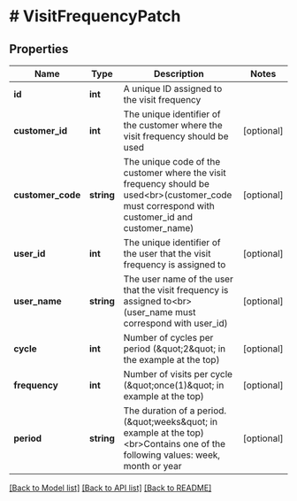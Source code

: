 # # VisitFrequencyPatch

## Properties

Name | Type | Description | Notes
------------ | ------------- | ------------- | -------------
**id** | **int** | A unique ID assigned to the visit frequency |
**customer_id** | **int** | The unique identifier of the customer where the visit frequency should be used | [optional]
**customer_code** | **string** | The unique code of the customer where the visit frequency should be used&lt;br&gt;(customer_code must correspond with customer_id and customer_name) | [optional]
**user_id** | **int** | The unique identifier of the user that the visit frequency is assigned to | [optional]
**user_name** | **string** | The user name of the user that the visit frequency is assigned to&lt;br&gt;(user_name must correspond with user_id) | [optional]
**cycle** | **int** | Number of cycles per period (\&quot;2\&quot; in the example at the top) | [optional]
**frequency** | **int** | Number of visits per cycle (\&quot;once(1)\&quot; in example at the top) | [optional]
**period** | **string** | The duration of a period. (\&quot;weeks\&quot; in example at the top)&lt;br&gt;Contains one of the following values: week, month or year | [optional]

[[Back to Model list]](../../README.md#models) [[Back to API list]](../../README.md#endpoints) [[Back to README]](../../README.md)
